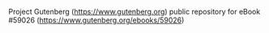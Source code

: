 Project Gutenberg (https://www.gutenberg.org) public repository for
eBook #59026 (https://www.gutenberg.org/ebooks/59026)
